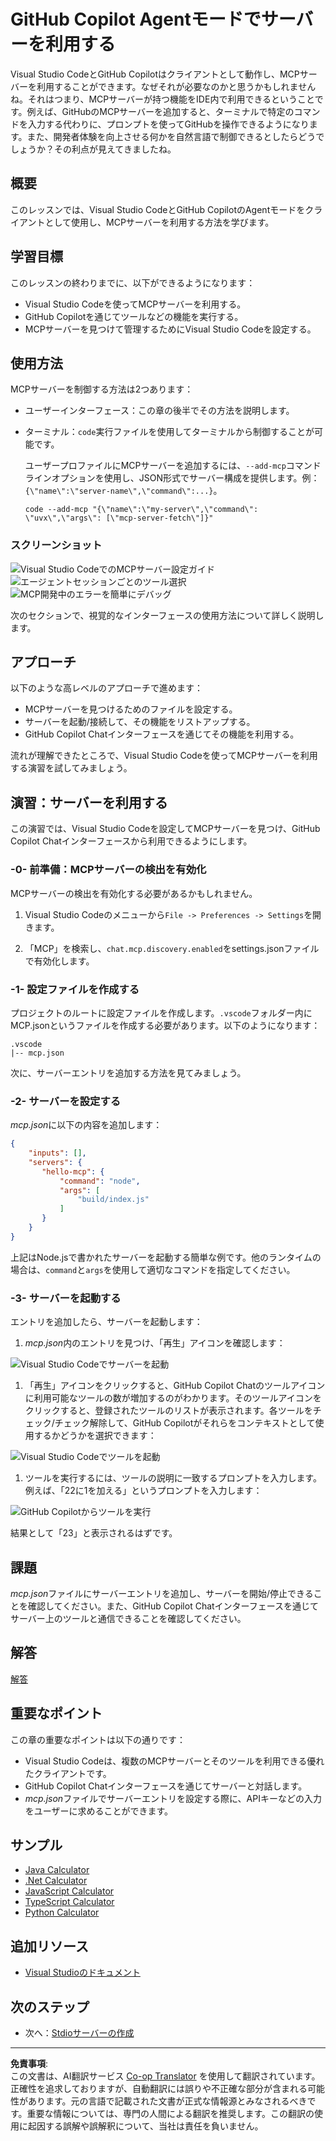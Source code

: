 <!--
CO_OP_TRANSLATOR_METADATA:
{
  "original_hash": "d940b5e0af75e3a3a4d1c3179120d1d9",
  "translation_date": "2025-08-26T17:22:38+00:00",
  "source_file": "03-GettingStarted/04-vscode/README.md",
  "language_code": "ja"
}
-->
# GitHub Copilot Agentモードでサーバーを利用する

Visual Studio CodeとGitHub Copilotはクライアントとして動作し、MCPサーバーを利用することができます。なぜそれが必要なのかと思うかもしれませんね。それはつまり、MCPサーバーが持つ機能をIDE内で利用できるということです。例えば、GitHubのMCPサーバーを追加すると、ターミナルで特定のコマンドを入力する代わりに、プロンプトを使ってGitHubを操作できるようになります。また、開発者体験を向上させる何かを自然言語で制御できるとしたらどうでしょうか？その利点が見えてきましたね。

## 概要

このレッスンでは、Visual Studio CodeとGitHub CopilotのAgentモードをクライアントとして使用し、MCPサーバーを利用する方法を学びます。

## 学習目標

このレッスンの終わりまでに、以下ができるようになります：

- Visual Studio Codeを使ってMCPサーバーを利用する。
- GitHub Copilotを通じてツールなどの機能を実行する。
- MCPサーバーを見つけて管理するためにVisual Studio Codeを設定する。

## 使用方法

MCPサーバーを制御する方法は2つあります：

- ユーザーインターフェース：この章の後半でその方法を説明します。
- ターミナル：`code`実行ファイルを使用してターミナルから制御することが可能です。

  ユーザープロファイルにMCPサーバーを追加するには、`--add-mcp`コマンドラインオプションを使用し、JSON形式でサーバー構成を提供します。例：`{\"name\":\"server-name\",\"command\":...}`。

  ```
  code --add-mcp "{\"name\":\"my-server\",\"command\": \"uvx\",\"args\": [\"mcp-server-fetch\"]}"
  ```

### スクリーンショット

![Visual Studio CodeでのMCPサーバー設定ガイド](../../../../translated_images/chat-mode-agent.729a22473f822216dd1e723aaee1f7d4a2ede571ee0948037a2d9357a63b9d0b.ja.png)  
![エージェントセッションごとのツール選択](../../../../translated_images/agent-mode-select-tools.522c7ba5df0848f8f0d1e439c2e96159431bc620cb39ccf3f5dc611412fd0006.ja.png)  
![MCP開発中のエラーを簡単にデバッグ](../../../../translated_images/mcp-list-servers.fce89eefe3f30032bed8952e110ab9d82fadf043fcfa071f7d40cf93fb1ea9e9.ja.png)  

次のセクションで、視覚的なインターフェースの使用方法について詳しく説明します。

## アプローチ

以下のような高レベルのアプローチで進めます：

- MCPサーバーを見つけるためのファイルを設定する。
- サーバーを起動/接続して、その機能をリストアップする。
- GitHub Copilot Chatインターフェースを通じてその機能を利用する。

流れが理解できたところで、Visual Studio Codeを使ってMCPサーバーを利用する演習を試してみましょう。

## 演習：サーバーを利用する

この演習では、Visual Studio Codeを設定してMCPサーバーを見つけ、GitHub Copilot Chatインターフェースから利用できるようにします。

### -0- 前準備：MCPサーバーの検出を有効化

MCPサーバーの検出を有効化する必要があるかもしれません。

1. Visual Studio Codeのメニューから`File -> Preferences -> Settings`を開きます。

1. 「MCP」を検索し、`chat.mcp.discovery.enabled`をsettings.jsonファイルで有効化します。

### -1- 設定ファイルを作成する

プロジェクトのルートに設定ファイルを作成します。`.vscode`フォルダー内にMCP.jsonというファイルを作成する必要があります。以下のようになります：

```text
.vscode
|-- mcp.json
```

次に、サーバーエントリを追加する方法を見てみましょう。

### -2- サーバーを設定する

*mcp.json*に以下の内容を追加します：

```json
{
    "inputs": [],
    "servers": {
       "hello-mcp": {
           "command": "node",
           "args": [
               "build/index.js"
           ]
       }
    }
}
```

上記はNode.jsで書かれたサーバーを起動する簡単な例です。他のランタイムの場合は、`command`と`args`を使用して適切なコマンドを指定してください。

### -3- サーバーを起動する

エントリを追加したら、サーバーを起動します：

1. *mcp.json*内のエントリを見つけ、「再生」アイコンを確認します：

  ![Visual Studio Codeでサーバーを起動](../../../../translated_images/vscode-start-server.8e3c986612e3555de47e5b1e37b2f3020457eeb6a206568570fd74a17e3796ad.ja.png)  

1. 「再生」アイコンをクリックすると、GitHub Copilot Chatのツールアイコンに利用可能なツールの数が増加するのがわかります。そのツールアイコンをクリックすると、登録されたツールのリストが表示されます。各ツールをチェック/チェック解除して、GitHub Copilotがそれらをコンテキストとして使用するかどうかを選択できます：

  ![Visual Studio Codeでツールを起動](../../../../translated_images/vscode-tool.0b3bbea2fb7d8c26ddf573cad15ef654e55302a323267d8ee6bd742fe7df7fed.ja.png)

1. ツールを実行するには、ツールの説明に一致するプロンプトを入力します。例えば、「22に1を加える」というプロンプトを入力します：

  ![GitHub Copilotからツールを実行](../../../../translated_images/vscode-agent.d5a0e0b897331060518fe3f13907677ef52b879db98c64d68a38338608f3751e.ja.png)

  結果として「23」と表示されるはずです。

## 課題

*mcp.json*ファイルにサーバーエントリを追加し、サーバーを開始/停止できることを確認してください。また、GitHub Copilot Chatインターフェースを通じてサーバー上のツールと通信できることを確認してください。

## 解答

[解答](./solution/README.md)

## 重要なポイント

この章の重要なポイントは以下の通りです：

- Visual Studio Codeは、複数のMCPサーバーとそのツールを利用できる優れたクライアントです。
- GitHub Copilot Chatインターフェースを通じてサーバーと対話します。
- *mcp.json*ファイルでサーバーエントリを設定する際に、APIキーなどの入力をユーザーに求めることができます。

## サンプル

- [Java Calculator](../samples/java/calculator/README.md)  
- [.Net Calculator](../../../../03-GettingStarted/samples/csharp)  
- [JavaScript Calculator](../samples/javascript/README.md)  
- [TypeScript Calculator](../samples/typescript/README.md)  
- [Python Calculator](../../../../03-GettingStarted/samples/python)  

## 追加リソース

- [Visual Studioのドキュメント](https://code.visualstudio.com/docs/copilot/chat/mcp-servers)

## 次のステップ

- 次へ：[Stdioサーバーの作成](../05-stdio-server/README.md)

---

**免責事項**:  
この文書は、AI翻訳サービス [Co-op Translator](https://github.com/Azure/co-op-translator) を使用して翻訳されています。正確性を追求しておりますが、自動翻訳には誤りや不正確な部分が含まれる可能性があります。元の言語で記載された文書が正式な情報源とみなされるべきです。重要な情報については、専門の人間による翻訳を推奨します。この翻訳の使用に起因する誤解や誤解釈について、当社は責任を負いません。